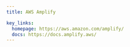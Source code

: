 ```yaml
---
title: AWS Amplify 

key_links:
  homepage: https://aws.amazon.com/amplify/
  docs: https://docs.amplify.aws/
---
```

